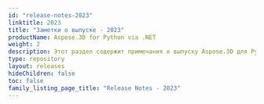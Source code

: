 ```yaml
---
id: "release-notes-2023"
linktitle: 2023
title: "Заметки о выпуске - 2023"
productName: Aspose.3D for Python via .NET
weight: 2
description: Этот раздел содержит примечания к выпуску Aspose.3D для Python через .NET за 2023 год. В этих примечаниях к выпуску мы публикуем список проблем, которые были исправлены в текущей версии, а также любые изменения в общедоступных API и поведении.
type: repository
layout: releases
hideChildren: false
toc: false
family_listing_page_title: "Release Notes - 2023"
---
```



